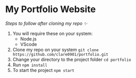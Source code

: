 # My Portfolio Website

*Steps to follow after cloning my repo ✨*

1) You will require these on your system: 
   - Node.js
   - VScode
2) Clone my repo on your system `git clone https://github.com/clare0901/portfolio.git`
3) Change your directory to the project folder `cd portfolio`
4) Run `npm install`
5) To start the project `npm start`
